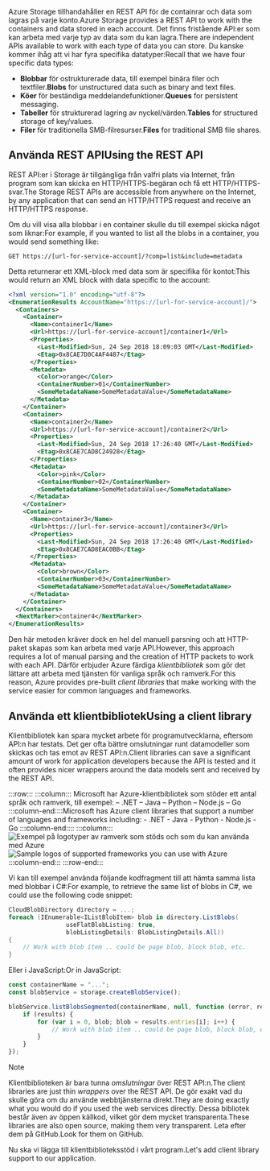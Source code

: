 <span data-ttu-id="8442c-101">Azure Storage tillhandahåller en REST API för de containrar och data som lagras på varje konto.</span><span class="sxs-lookup"><span data-stu-id="8442c-101">Azure Storage provides a REST API to work with the containers and data stored in each account.</span></span> <span data-ttu-id="8442c-102">Det finns fristående API:er som kan arbeta med varje typ av data som du kan lagra.</span><span class="sxs-lookup"><span data-stu-id="8442c-102">There are independent APIs available to work with each type of data you can store.</span></span> <span data-ttu-id="8442c-103">Du kanske kommer ihåg att vi har fyra specifika datatyper:</span><span class="sxs-lookup"><span data-stu-id="8442c-103">Recall that we have four specific data types:</span></span>

- <span data-ttu-id="8442c-104">**Blobbar** för ostrukturerade data, till exempel binära filer och textfiler.</span><span class="sxs-lookup"><span data-stu-id="8442c-104">**Blobs** for unstructured data such as binary and text files.</span></span>
- <span data-ttu-id="8442c-105">**Köer** för beständiga meddelandefunktioner.</span><span class="sxs-lookup"><span data-stu-id="8442c-105">**Queues** for persistent messaging.</span></span>
- <span data-ttu-id="8442c-106">**Tabeller** för strukturerad lagring av nyckel/värden.</span><span class="sxs-lookup"><span data-stu-id="8442c-106">**Tables** for structured storage of key/values.</span></span>
- <span data-ttu-id="8442c-107">**Filer** för traditionella SMB-filresurser.</span><span class="sxs-lookup"><span data-stu-id="8442c-107">**Files** for traditional SMB file shares.</span></span>

## <a name="using-the-rest-api"></a><span data-ttu-id="8442c-108">Använda REST API</span><span class="sxs-lookup"><span data-stu-id="8442c-108">Using the REST API</span></span>

<span data-ttu-id="8442c-109">REST API:er i Storage är tillgängliga från valfri plats via Internet, från program som kan skicka en HTTP/HTTPS-begäran och få ett HTTP/HTTPS-svar.</span><span class="sxs-lookup"><span data-stu-id="8442c-109">The Storage REST APIs are accessible from anywhere on the Internet, by any application that can send an HTTP/HTTPS request and receive an HTTP/HTTPS response.</span></span>

<span data-ttu-id="8442c-110">Om du vill visa alla blobbar i en container skulle du till exempel skicka något som liknar:</span><span class="sxs-lookup"><span data-stu-id="8442c-110">For example, if you wanted to list all the blobs in a container, you would send something like:</span></span>

```http
GET https://[url-for-service-account]/?comp=list&include=metadata
```

<span data-ttu-id="8442c-111">Detta returnerar ett XML-block med data som är specifika för kontot:</span><span class="sxs-lookup"><span data-stu-id="8442c-111">This would return an XML block with data specific to the account:</span></span>

```xml
<?xml version="1.0" encoding="utf-8"?>  
<EnumerationResults AccountName="https://[url-for-service-account]/">  
  <Containers>  
    <Container>  
      <Name>container1</Name>  
      <Url>https://[url-for-service-account]/container1</Url>  
      <Properties>  
        <Last-Modified>Sun, 24 Sep 2018 18:09:03 GMT</Last-Modified>  
        <Etag>0x8CAE7D0C4AF4487</Etag>  
      </Properties>  
      <Metadata>  
        <Color>orange</Color>  
        <ContainerNumber>01</ContainerNumber>  
        <SomeMetadataName>SomeMetadataValue</SomeMetadataName>  
      </Metadata>  
    </Container>  
    <Container>  
      <Name>container2</Name>  
      <Url>https://[url-for-service-account]/container2</Url>  
      <Properties>  
        <Last-Modified>Sun, 24 Sep 2018 17:26:40 GMT</Last-Modified>  
        <Etag>0x8CAE7CAD8C24928</Etag>  
      </Properties>  
      <Metadata>  
        <Color>pink</Color>  
        <ContainerNumber>02</ContainerNumber>  
        <SomeMetadataName>SomeMetadataValue</SomeMetadataName>  
      </Metadata>  
    </Container>  
    <Container>  
      <Name>container3</Name>  
      <Url>https://[url-for-service-account]/container3</Url>  
      <Properties>  
        <Last-Modified>Sun, 24 Sep 2018 17:26:40 GMT</Last-Modified>  
        <Etag>0x8CAE7CAD8EAC0BB</Etag>  
      </Properties>  
      <Metadata>  
        <Color>brown</Color>  
        <ContainerNumber>03</ContainerNumber>  
        <SomeMetadataName>SomeMetadataValue</SomeMetadataName>  
      </Metadata>  
    </Container>  
  </Containers>  
  <NextMarker>container4</NextMarker>  
</EnumerationResults>  
```

<span data-ttu-id="8442c-112">Den här metoden kräver dock en hel del manuell parsning och att HTTP-paket skapas som kan arbeta med varje API.</span><span class="sxs-lookup"><span data-stu-id="8442c-112">However, this approach requires a lot of manual parsing and the creation of HTTP packets to work with each API.</span></span> <span data-ttu-id="8442c-113">Därför erbjuder Azure färdiga _klientbibliotek_ som gör det lättare att arbeta med tjänsten för vanliga språk och ramverk.</span><span class="sxs-lookup"><span data-stu-id="8442c-113">For this reason, Azure provides pre-built _client libraries_ that make working with the service easier for common languages and frameworks.</span></span>

## <a name="using-a-client-library"></a><span data-ttu-id="8442c-114">Använda ett klientbibliotek</span><span class="sxs-lookup"><span data-stu-id="8442c-114">Using a client library</span></span>

<span data-ttu-id="8442c-115">Klientbibliotek kan spara mycket arbete för programutvecklarna, eftersom API:n har testats. Det ger ofta bättre omslutningar runt datamodeller som skickas och tas emot av REST API:n.</span><span class="sxs-lookup"><span data-stu-id="8442c-115">Client libraries can save a significant amount of work for application developers because the API is tested and it often provides nicer wrappers around the data models sent and received by the REST API.</span></span>

:::row:::
    :::column:::
        <span data-ttu-id="8442c-116">Microsoft har Azure-klientbibliotek som stöder ett antal språk och ramverk, till exempel: – .NET – Java – Python – Node.js – Go :::column-end::::</span><span class="sxs-lookup"><span data-stu-id="8442c-116">Microsoft has Azure client libraries that support a number of languages and frameworks including: - .NET - Java - Python - Node.js - Go :::column-end::::</span></span> :::column:::
        <br> <span data-ttu-id="8442c-117">![Exempel på logotyper av ramverk som stöds och som du kan använda med Azure](../media/4-common-tools.png)</span><span class="sxs-lookup"><span data-stu-id="8442c-117">![Sample logos of supported frameworks you can use with Azure](../media/4-common-tools.png)</span></span> 
    :::column-end:::
:::row-end:::

<span data-ttu-id="8442c-118">Vi kan till exempel använda följande kodfragment till att hämta samma lista med blobbar i C#:</span><span class="sxs-lookup"><span data-stu-id="8442c-118">For example, to retrieve the same list of blobs in C#, we could use the following code snippet:</span></span>

```csharp
CloudBlobDirectory directory = ...;
foreach (IEnumerable<IListBlobItem> blob in directory.ListBlobs(
                useFlatBlobListing: true,
                blobListingDetails: BlobListingDetails.All))
{
    // Work with blob item .. could be page blob, block blob, etc.
}
```

<span data-ttu-id="8442c-119">Eller i JavaScript:</span><span class="sxs-lookup"><span data-stu-id="8442c-119">Or in JavaScript:</span></span>

```javascript
const containerName = "...";
const blobService = storage.createBlobService();

blobService.listBlobsSegmented(containerName, null, function (error, results) {
    if (results) {
        for (var i = 0, blob; blob = results.entries[i]; i++) {
            // Work with blob item .. could be page blob, block blob, etc.
        }
    }
});
```

> [!NOTE]
> <span data-ttu-id="8442c-120">Klientbiblioteken är bara tunna _omslutningar_ över REST API:n.</span><span class="sxs-lookup"><span data-stu-id="8442c-120">The client libraries are just thin _wrappers_ over the REST API.</span></span> <span data-ttu-id="8442c-121">De gör exakt vad du skulle göra om du använde webbtjänsterna direkt.</span><span class="sxs-lookup"><span data-stu-id="8442c-121">They are doing exactly what you would do if you used the web services directly.</span></span> <span data-ttu-id="8442c-122">Dessa bibliotek består även av öppen källkod, vilket gör dem mycket transparenta.</span><span class="sxs-lookup"><span data-stu-id="8442c-122">These libraries are also open source, making them very transparent.</span></span> <span data-ttu-id="8442c-123">Leta efter dem på GitHub.</span><span class="sxs-lookup"><span data-stu-id="8442c-123">Look for them on GitHub.</span></span>

<span data-ttu-id="8442c-124">Nu ska vi lägga till klientbiblioteksstöd i vårt program.</span><span class="sxs-lookup"><span data-stu-id="8442c-124">Let's add client library support to our application.</span></span>